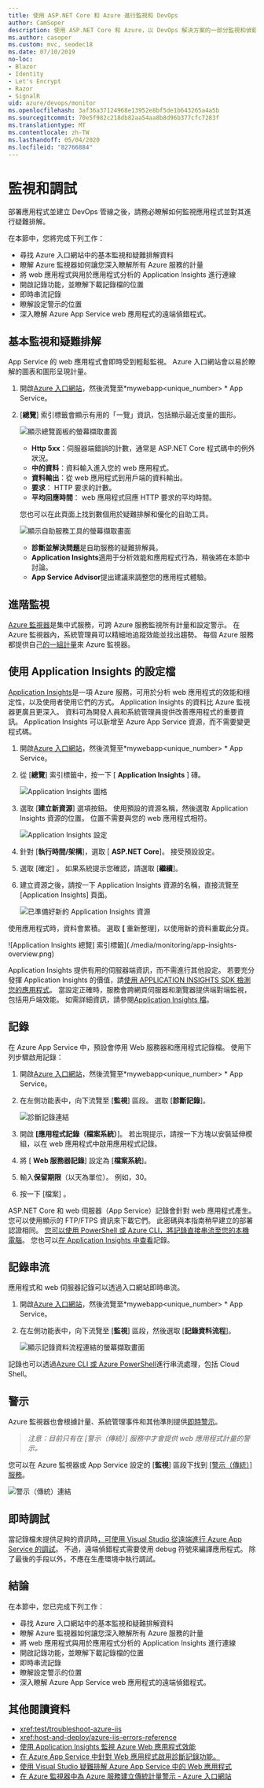 ```yaml
---
title: 使用 ASP.NET Core 和 Azure 進行監視和 DevOps
author: CamSoper
description: 使用 ASP.NET Core 和 Azure，以 DevOps 解決方案的一部分監視和偵錯工具代碼
ms.author: casoper
ms.custom: mvc, seodec18
ms.date: 07/10/2019
no-loc:
- Blazor
- Identity
- Let's Encrypt
- Razor
- SignalR
uid: azure/devops/monitor
ms.openlocfilehash: 3af36a37124968e13952e8bf5de1b643265a4a5b
ms.sourcegitcommit: 70e5f982c218db82aa54aa8b8d96b377cfc7283f
ms.translationtype: MT
ms.contentlocale: zh-TW
ms.lasthandoff: 05/04/2020
ms.locfileid: "82766884"
---
```

# <a name="monitor-and-debug"></a>監視和調試

部署應用程式並建立 DevOps 管線之後，請務必瞭解如何監視應用程式並對其進行疑難排解。

在本節中，您將完成下列工作：

* 尋找 Azure 入口網站中的基本監視和疑難排解資料
* 瞭解 Azure 監視器如何讓您深入瞭解所有 Azure 服務的計量
* 將 web 應用程式與用於應用程式分析的 Application Insights 進行連線
* 開啟記錄功能，並瞭解下載記錄檔的位置
* 即時串流記錄
* 瞭解設定警示的位置
* 深入瞭解 Azure App Service web 應用程式的遠端偵錯程式。

## <a name="basic-monitoring-and-troubleshooting"></a>基本監視和疑難排解

App Service 的 web 應用程式會即時受到輕鬆監視。 Azure 入口網站會以易於瞭解的圖表和圖形呈現計量。

1. 開啟[Azure 入口網站](https://portal.azure.com)，然後流覽至*mywebapp\<unique_number\> * App Service。

1. [**總覽**] 索引標籤會顯示有用的「一覽」資訊，包括顯示最近度量的圖形。

    ![顯示總覽面板的螢幕擷取畫面](./media/monitoring/overview.png)

    * **Http 5xx**：伺服器端錯誤的計數，通常是 ASP.NET Core 程式碼中的例外狀況。
    * **中的資料**：資料輸入進入您的 web 應用程式。
    * **資料輸出**：從 web 應用程式到用戶端的資料輸出。
    * **要求**： HTTP 要求的計數。
    * **平均回應時間**： web 應用程式回應 HTTP 要求的平均時間。

    您也可以在此頁面上找到數個用於疑難排解和優化的自助工具。

    ![顯示自助服務工具的螢幕擷取畫面](./media/monitoring/wizards.png)

    * **診斷並解決問題**是自助服務的疑難排解員。
    * **Application Insights**適用于分析效能和應用程式行為，稍後將在本節中討論。
    * **App Service Advisor**提出建議來調整您的應用程式體驗。

## <a name="advanced-monitoring"></a>進階監視

[Azure 監視器](/azure/monitoring-and-diagnostics/)是集中式服務，可跨 Azure 服務監視所有計量和設定警示。 在 Azure 監視器內，系統管理員可以精細地追蹤效能並找出趨勢。 每個 Azure 服務都提供自己[的一組計量](/azure/monitoring-and-diagnostics/monitoring-supported-metrics#microsoftwebsites-excluding-functions)來 Azure 監視器。

## <a name="profile-with-application-insights"></a>使用 Application Insights 的設定檔

[Application Insights](/azure/application-insights/app-insights-overview)是一項 Azure 服務，可用於分析 web 應用程式的效能和穩定性，以及使用者使用它們的方式。 Application Insights 的資料比 Azure 監視器更廣且更深入。 資料可為開發人員和系統管理員提供改善應用程式的重要資訊。 Application Insights 可以新增至 Azure App Service 資源，而不需要變更程式碼。

1. 開啟[Azure 入口網站](https://portal.azure.com)，然後流覽至*mywebapp\<unique_number\> * App Service。
1. 從 [**總覽**] 索引標籤中，按一下 [ **Application Insights** ] 磚。

    ![Application Insights 圖格](./media/monitoring/app-insights.png)

1. 選取 [**建立新資源**] 選項按鈕。 使用預設的資源名稱，然後選取 Application Insights 資源的位置。 位置不需要與您的 web 應用程式相符。

    ![Application Insights 設定](./media/monitoring/new-app-insights.png)

1. 針對 [**執行時間/架構**]，選取 [ **ASP.NET Core**]。 接受預設設定。
1. 選取 [確定]  。 如果系統提示您確認，請選取 [**繼續**]。
1. 建立資源之後，請按一下 Application Insights 資源的名稱，直接流覽至 [Application Insights] 頁面。

    ![已準備好新的 Application Insights 資源](./media/monitoring/new-app-insights-done.png)

使用應用程式時，資料會累積。 選取 **[** 重新整理]，以使用新的資料重載此分頁。

![Application Insights 總覽] 索引標籤](./media/monitoring/app-insights-overview.png)

Application Insights 提供有用的伺服器端資訊，而不需進行其他設定。 若要充分發揮 Application Insights 的價值，請[使用 APPLICATION INSIGHTS SDK 檢測您的應用程式](/azure/application-insights/app-insights-asp-net-core)。 當設定正確時，服務會跨網頁伺服器和瀏覽器提供端對端監視，包括用戶端效能。 如需詳細資訊，請參閱[Application Insights 檔](/azure/application-insights/app-insights-overview)。

## <a name="logging"></a>記錄

在 Azure App Service 中，預設會停用 Web 服務器和應用程式記錄檔。 使用下列步驟啟用記錄：

1. 開啟[Azure 入口網站](https://portal.azure.com)，然後流覽至*mywebapp\<unique_number\> * App Service。
1. 在左側功能表中，向下流覽至 [**監視**] 區段。 選取 [**診斷記錄**]。

    ![診斷記錄連結](./media/monitoring/logging.png)

1. 開啟 **[應用程式記錄（檔案系統）**]。 若出現提示，請按一下方塊以安裝延伸模組，以在 web 應用程式中啟用應用程式記錄。
1. 將 [ **Web 服務器記錄**] 設定為 [**檔案系統**]。
1. 輸入**保留期限**（以天為單位）。 例如，30。
1. 按一下 [檔案]  。

ASP.NET Core 和 web 伺服器（App Service）記錄會針對 web 應用程式產生。 您可以使用顯示的 FTP/FTPS 資訊來下載它們。 此密碼與本指南稍早建立的部署認證相同。 [您可以使用 PowerShell 或 Azure CLI，將記錄直接串流至您的本機電腦](/azure/app-service/web-sites-enable-diagnostic-log#download)。 您也可以[在 Application Insights 中查看](/azure/app-service/web-sites-enable-diagnostic-log#how-to-view-logs-in-application-insights)記錄。

## <a name="log-streaming"></a>記錄串流

應用程式和 web 伺服器記錄可以透過入口網站即時串流。

1. 開啟[Azure 入口網站](https://portal.azure.com)，然後流覽至*mywebapp\<unique_number\> * App Service。
1. 在左側功能表中，向下流覽至 [**監視**] 區段，然後選取 [**記錄資料流程**]。

    ![顯示記錄資料流程連結的螢幕擷取畫面](./media/monitoring/log-stream.png)

記錄也可以透過[Azure CLI 或 Azure PowerShell](/azure/app-service/web-sites-enable-diagnostic-log#streamlogs)進行串流處理，包括 Cloud Shell。

## <a name="alerts"></a>警示

Azure 監視器也會根據計量、系統管理事件和其他準則提供[即時警示](/azure/monitoring-and-diagnostics/insights-alerts-portal)。

> *注意：目前只有在 [警示（傳統）] 服務中才會提供 web 應用程式計量的警示。*

您可以在 Azure 監視器或 App Service 設定的 [**監視**] 區段下找到 [[警示（傳統）] 服務](/azure/monitoring-and-diagnostics/monitor-quick-resource-metric-alert-portal)。

![警示（傳統）連結](./media/monitoring/alerts.png)

## <a name="live-debugging"></a>即時調試

當記錄檔未提供足夠的資訊時[，可使用 Visual Studio 從遠端進行 Azure App Service 的調試](/azure/app-service/web-sites-dotnet-troubleshoot-visual-studio#remotedebug)。 不過，遠端偵錯程式需要使用 debug 符號來編譯應用程式。 除了最後的手段以外，不應在生產環境中執行調試。

## <a name="conclusion"></a>結論

在本節中，您已完成下列工作：

* 尋找 Azure 入口網站中的基本監視和疑難排解資料
* 瞭解 Azure 監視器如何讓您深入瞭解所有 Azure 服務的計量
* 將 web 應用程式與用於應用程式分析的 Application Insights 進行連線
* 開啟記錄功能，並瞭解下載記錄檔的位置
* 即時串流記錄
* 瞭解設定警示的位置
* 深入瞭解 Azure App Service web 應用程式的遠端偵錯程式。

## <a name="additional-reading"></a>其他閱讀資料

* <xref:test/troubleshoot-azure-iis>
* <xref:host-and-deploy/azure-iis-errors-reference>
* [使用 Application Insights 監視 Azure Web 應用程式效能](/azure/application-insights/app-insights-azure-web-apps)
* [在 Azure App Service 中針對 Web 應用程式啟用診斷記錄功能。](/azure/app-service/web-sites-enable-diagnostic-log)
* [使用 Visual Studio 疑難排解 Azure App Service 中的 Web 應用程式](/azure/app-service/web-sites-dotnet-troubleshoot-visual-studio)
* [在 Azure 監視器中為 Azure 服務建立傳統計量警示 - Azure 入口網站](/azure/monitoring-and-diagnostics/insights-alerts-portal)
